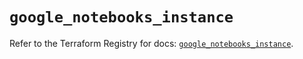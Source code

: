 # `google_notebooks_instance`

Refer to the Terraform Registry for docs: [`google_notebooks_instance`](https://registry.terraform.io/providers/hashicorp/google-beta/6.44.0/docs/resources/google_notebooks_instance).
